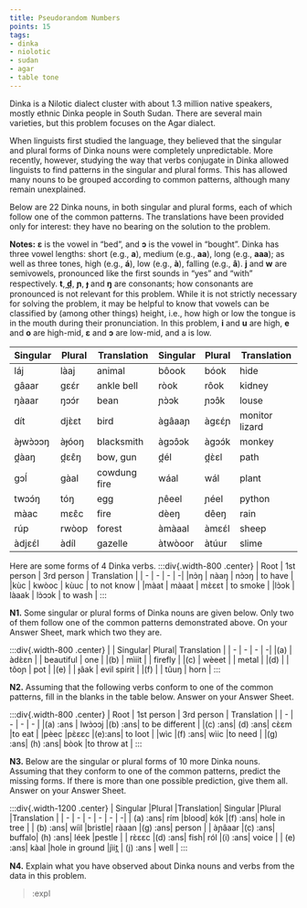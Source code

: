 ```yaml
---
title: Pseudorandom Numbers
points: 15
tags:
- dinka
- niolotic
- sudan
- agar
- table tone
---
```


Dinka is a Nilotic dialect cluster with about 1.3 million native speakers, mostly ethnic Dinka people in South Sudan.
There are several main varieties, but this problem focuses on the Agar dialect.

When linguists first studied the language, they believed that the singular and plural forms of Dinka nouns were
completely unpredictable. More recently, however, studying the way that verbs conjugate in Dinka allowed linguists to
find patterns in the singular and plural forms. This has allowed many nouns to be grouped according to common
patterns, although many remain unexplained.

Below are 22 Dinka nouns, in both singular and plural forms, each of which follow one of the common patterns. The
translations have been provided only for interest: they have no bearing on the solution to the problem.

**Notes:** **ɛ** is the vowel in “bed”, and **ɔ** is the vowel in “bought”. Dinka has three vowel lengths: short (e.g., **a**), medium
(e.g., **aa**), long (e.g., **aaa**); as well as three tones, high (e.g., **á**), low (e.g., **à**), falling (e.g., **â**). **j** and **w** are semivowels,
pronounced like the first sounds in “yes” and “with” respectively. **t**, ̪**d̪**, **ɲ**, **ɟ** and **ŋ** are consonants; how consonants are
pronounced is not relevant for this problem. While it is not strictly necessary for solving the problem, it may be helpful
to know that vowels can be classified by (among other things) height, i.e., how high or low the tongue is in the mouth
during their pronunciation. In this problem, **i** and **u** are high, **e** and **o** are high-mid, **ɛ** and **ɔ** are low-mid, and a is low.

| Singular | Plural | Translation | Singular | Plural | Translation |
| - | - | -| - |- | -|
| láj | làaj | animal | bôook | bóok | hide |
| gâaar | gɛɛ́r | ankle bell | ròok | rôok | kidney |
| ŋàaar | ŋɔɔ́r | bean | ɲɔ̀ɔk | ɲɔɔ̂k | louse |
| dít | djɛ̀ɛt | bird | àgâaaɲ | àgɛɛ́ɲ | monitor lizard |
| àɟwɔ̀ɔɔŋ | àɟóoŋ | blacksmith | àgɔɔ̂ɔk | àgɔɔ́k | monkey |
| d̪àaŋ | d̪ɛɛ̂ŋ | bow, gun | d̪él | d̪ɛ̀ɛl | path |
| gɔĺ | gàal | cowdung fire | wáal | wál | plant |
| twɔɔ́ŋ | tóŋ | egg | ɲêeel | ɲéel | python |
| màac | mɛɛ̂c | fire | dèeŋ | dêeŋ | rain |
| rúp | rwòop | forest | àmàaal | àmɛɛ́l | sheep |
| àdjɛɛ́l | àdíl | gazelle | àtwòoor | àtúur | slime |

Here are some forms of 4 Dinka verbs.
:::div{.width-800 .center}
| Root | 1st person | 3rd person | Translation |
| - | - | - | -|
|nɔ̀ŋ | nàaŋ | nɔ̀ɔŋ | to have |
|kùc | kwòoc | kùuc | to not know |
|màat | màaat | mɛ̀ɛɛt | to smoke |
|lɔ̀ɔk | làaak | lɔ̀ɔɔk | to wash |
:::

**N1.** Some singular or plural forms of Dinka nouns are given below. Only two of them follow one of the common
patterns demonstrated above. On your Answer Sheet, mark which two they are.

:::div{.width-800 .center}
| | Singular| Plural| Translation |
| - | - | - | -|
|(a) | àdɛ̀ɛn | | beautiful | one |
|(b) | mìiit | | firefly |
|(c) | wèeet | | metal |
|(d) |  | tôoɲ | pot |
|(e) |  | ɟâak | evil spirit |
|(f) | | tûuŋ | horn |
:::

**N2.** Assuming that the following verbs conform to one of the common patterns, fill in the blanks in the table below.
Answer on your Answer Sheet.

:::div{.width-800 .center}
| Root | 1st person | 3rd person | Translation |
| - | - | - | - |
|(a) :ans | lwɔ̀ɔɔj |(b) :ans| to be different |
|(c) :ans| (d) :ans| cɛ̀ɛm |to eat | 
|pèec |pɛ̀ɛɛc |(e):ans| to loot |
|wìc |(f) :ans| wìic |to need |
|(g) :ans| (h) :ans| bòok |to throw at |
:::


**N3.** Below are the singular or plural forms of 10 more Dinka nouns. Assuming that they conform to one of the
common patterns, predict the missing forms. If there is more than one possible prediction, give them all. Answer on
your Answer Sheet.

:::div{.width-1200 .center}
| Singular |Plural |Translation| Singular |Plural |Translation |
| - | - | - | - | - | -| 
| (a) :ans| rím |blood| kók |(f) :ans| hole in tree |
| (b) :ans| wíil |bristle| ràaan |(g) :ans| person |
| àɲâaar |(c) :ans| buffalo| (h) :ans| léek |pestle |
| rɛ̀ɛɛc |(d) :ans| fish| ról |(i) :ans| voice |
| (e) :ans| kàal |hole in ground |jìit̪ | (j) :ans | well |
:::

**N4.** Explain what you have observed about Dinka nouns and verbs from the data in this problem.

> :expl
